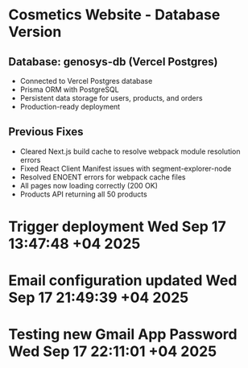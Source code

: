 # Cosmetics Website - Database Version

## Database: genosys-db (Vercel Postgres)
- Connected to Vercel Postgres database
- Prisma ORM with PostgreSQL
- Persistent data storage for users, products, and orders
- Production-ready deployment

## Previous Fixes
- Cleared Next.js build cache to resolve webpack module resolution errors
- Fixed React Client Manifest issues with segment-explorer-node
- Resolved ENOENT errors for webpack cache files
- All pages now loading correctly (200 OK)
- Products API returning all 50 products
# Trigger deployment Wed Sep 17 13:47:48 +04 2025
# Email configuration updated Wed Sep 17 21:49:39 +04 2025
# Testing new Gmail App Password Wed Sep 17 22:11:01 +04 2025
